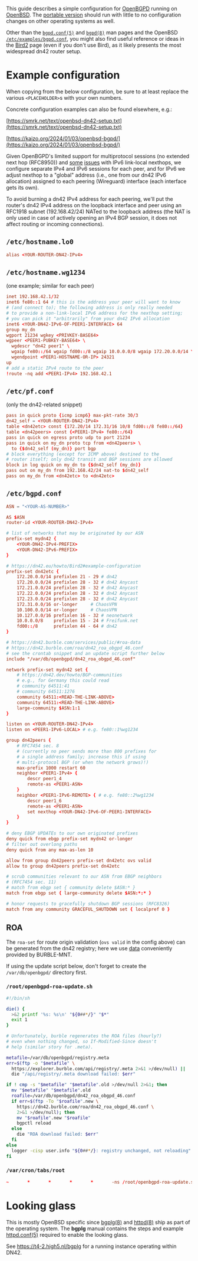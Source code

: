 This guide describes a simple configuration for [OpenBGPD](https://openbgpd.org) running on [OpenBSD](https://openbsd.org).
The [portable version](https://openbgpd.org/ftp.html) should run with little to no configuration changes on other operating systems as well.

Other than the
[`bgpd.conf(5)`](https://man.openbsd.org/bgpd.conf.5) and
[`bgpd(8)`](http://man.openbsd.org/bgpd.8) man pages and the
OpenBSD
[`/etc/examples/bgpd.conf`](http://cvsweb.openbsd.org/cgi-bin/cvsweb/~checkout~/src/etc/examples/bgpd.conf?rev=HEAD&content-type=text/plain&only_with_tag=MAIN),
you might also find useful reference or ideas in the
[Bird2](/howto/Bird2) page (even if you don't use Bird), as
it likely presents the most widespread dn42 router setup.

# Example configuration
When copying from the below configuration, be sure to at
least replace the various `<PLACEHOLDER>`s with your own
numbers.

Concrete configuration examples can also be found elsewhere,
e.g.:

[https://smrk.net/text/openbsd-dn42-setup.txt](https://smrk.net/text/openbsd-dn42-setup.txt)

[https://kaizo.org/2024/01/03/openbsd-bgpd/](https://kaizo.org/2024/01/03/openbsd-bgpd/)

Given OpenBGPD's limited support for multiprotocol sessions
(no extended next hop (RFC8950)) and
[some](https://marc.info/?l=openbgpd-users&m=159983144408845&w=2)
[issues](https://marc.info/?l=openbgpd-users&m=165605427017298&w=2)
with IPv6 link-local nexthops, we configure separate IPv4
and IPv6 sessions for each peer, and for IPv6 we adjust
nexthop to a "global" address (i.e., one from our dn42 IPv6
allocation) assigned to each peering (Wireguard) interface
(each interface gets its own).

To avoid burning a dn42 IPv4 address for each peering, we'll
put the router's dn42 IPv4 address on the loopback interface
and peer using an RFC1918 subnet (192.168.42/24) NATed to
the loopback address (the NAT is only used in case of
actively opening an IPv4 BGP session, it does not affect
routing or incoming connections).

## `/etc/hostname.lo0`

```conf
alias <YOUR-ROUTER-DN42-IPv4>
```

## `/etc/hostname.wg1234`
(one example; similar for each peer)

```conf
inet 192.168.42.1/32
inet6 fe80::1 64 # this is the address your peer will want to know
# (and connect to); the following address is only really needed
# to provide a non-link-local IPv6 address for the nexthop setting;
# you can pick it "arbitrarily" from your dn42 IPv6 allocation
inet6 <YOUR-DN42-IPv6-OF-PEER1-INTERFACE> 64
group my_dn
wgport 21234 wgkey <PRIVKEY-BASE64>
wgpeer <PEER1-PUBKEY-BASE64> \
  wgdescr "dn42 peer1" \
  wgaip fe80::/64 wgaip fd00::/8 wgaip 10.0.0.0/8 wgaip 172.20.0.0/14 \
  wgendpoint <PEER1-HOSTNAME-OR-IP> 24321
up
# add a static IPv4 route to the peer
!route -nq add <PEER1-IPv4> 192.168.42.1
```

## `/etc/pf.conf`
(only the dn42-related snippet)

```conf
pass in quick proto {icmp icmp6} max-pkt-rate 30/3
dn42_self = <YOUR-ROUTER-DN42-IPv4>
table <dn42etc> const {172.20/14 172.31/16 10/8 fd00::/8 fe80::/64}
table <dn42peers> const {<PEER1-IPv4> fe80::/64}
pass in quick on egress proto udp to port 21234
pass in quick on my_dn proto tcp from <dn42peers> \
  to {$dn42_self (my_dn)} port bgp
# block everything (except for ICMP above) destined to the
# router itself; only dn42 transit and BGP sessions are allowed
block in log quick on my_dn to {$dn42_self (my_dn)}
pass out on my_dn from 192.168.42/24 nat-to $dn42_self
pass on my_dn from <dn42etc> to <dn42etc>
```

## `/etc/bgpd.conf`
```conf
ASN = "<YOUR-AS-NUMBER>"

AS $ASN
router-id <YOUR-ROUTER-DN42-IPv4>

# list of networks that may be originated by our ASN
prefix-set mydn42 {
	<YOUR-DN42-IPv4-PREFIX>
	<YOUR-DN42-IPv6-PREFIX>
}

# https://dn42.eu/howto/Bird2#example-configuration
prefix-set dn42etc {
	172.20.0.0/14 prefixlen 21 - 29	# dn42
	172.20.0.0/24 prefixlen 28 - 32	# dn42 Anycast
	172.21.0.0/24 prefixlen 28 - 32	# dn42 Anycast
	172.22.0.0/24 prefixlen 28 - 32	# dn42 Anycast
	172.23.0.0/24 prefixlen 28 - 32	# dn42 Anycast
	172.31.0.0/16 or-longer		# ChaosVPN
	10.100.0.0/14 or-longer		# ChaosVPN
	10.127.0.0/16 prefixlen 16 - 32	# neonetwork
	10.0.0.0/8    prefixlen 15 - 24	# Freifunk.net
	fd00::/8      prefixlen 44 - 64	# dn42
}

# https://dn42.burble.com/services/public/#roa-data
# https://dn42.burble.com/roa/dn42_roa_obgpd_46.conf
# see the crontab snippet and an update script further below
include "/var/db/openbgpd/dn42_roa_obgpd_46.conf"

network prefix-set mydn42 set {
	# https://dn42.dev/howto/BGP-communities
	# e.g., for Germany this could read
	# community 64511:41
	# community 64511:1276
	community 64511:<READ-THE-LINK-ABOVE>
	community 64511:<READ-THE-LINK-ABOVE>
	large-community $ASN:1:1
}

listen on <YOUR-ROUTER-DN42-IPv4>
listen on <PEER1-IPv6-LOCAL> # e.g. fe80::1%wg1234

group dn42peers {
	# RFC7454 sec. 8
	# (currently no peer sends more than 800 prefixes for
	# a single address family; increase this if using
	# multi-protocol BGP (or when the network grows)!)
	max-prefix 1000 restart 60
	neighbor <PEER1-IPv4> {
		descr peer1_4
		remote-as <PEER1-ASN>
	}
	neighbor <PEER1-IPv6-REMOTE> { # e.g. fe80::2%wg1234
		descr peer1_6
		remote-as <PEER1-ASN>
		set nexthop <YOUR-DN42-IPv6-OF-PEER1-INTERFACE>
	}
}

# deny EBGP UPDATEs to our own originated prefixes
deny quick from ebgp prefix-set mydn42 or-longer
# filter out overlong paths
deny quick from any max-as-len 10

allow from group dn42peers prefix-set dn42etc ovs valid
allow to group dn42peers prefix-set dn42etc

# scrub communities relevant to our ASN from EBGP neighbors
# (RFC7454 sec. 11)
# match from ebgp set { community delete $ASN:* }
match from ebgp set { large-community delete $ASN:*:* }

# honor requests to gracefully shutdown BGP sessions (RFC8326)
match from any community GRACEFUL_SHUTDOWN set { localpref 0 }
```

## ROA

The `roa-set` for route origin validation (`ovs valid` in
the config above) can be generated from the dn42 registry;
here we use
[data](https://dn42.burble.com/services/public/#roa-data)
conveniently provided by BURBLE-MNT.

If using the update script below, don't forget to create the
`/var/db/openbgpd/` directory first.

### `/root/openbgpd-roa-update.sh`
```sh
#!/bin/sh

die() {
  >&2 printf '%s: %s\n' "${0##*/}" "$*"
  exit 1
}

# Unfortunately, burble regenerates the ROA files (hourly?)
# even when nothing changed, so If-Modified-Since doesn't
# help (similar story for .meta).

metafile=/var/db/openbgpd/registry.meta
err=$(ftp -o "$metafile" \
  https://explorer.burble.com/api/registry/.meta 2>&1 >/dev/null) ||
  die "/api/registry/.meta download failed: $err"

if ! cmp -s "$metafile" "$metafile".old >/dev/null 2>&1; then
  mv "$metafile" "$metafile".old
  roafile=/var/db/openbgpd/dn42_roa_obgpd_46.conf
  if err=$(ftp -To "$roafile".new \
    https://dn42.burble.com/roa/dn42_roa_obgpd_46.conf \
    2>&1 >/dev/null); then
    mv "$roafile".new "$roafile"
    bgpctl reload
  else
    die "ROA download failed: $err"
  fi
else
  logger -cisp user.info "${0##*/}: registry unchanged, not reloading"
fi
```

### `/var/cron/tabs/root`
```conf
~       *       *       *       *       -ns /root/openbgpd-roa-update.sh
```

# Looking glass
This is mostly OpenBSD specific since [bgplg(8)](http://man.openbsd.org/bgplg.8) and [httpd(8)](http://man.openbsd.org/httpd.8) ship as part of the operating system.
The **bgplg** manual contains the steps and example [httpd.conf(5)](http://man.openbsd.org/httpd.conf.5) required to enable the looking glass.

See <https://t4-2.high5.nl/bgplg> for a running instance operating within DN42.
